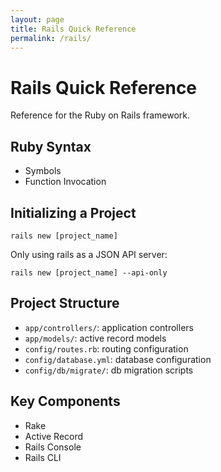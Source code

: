 ```yaml
---
layout: page
title: Rails Quick Reference
permalink: /rails/
---
```


# Rails Quick Reference

Reference for the Ruby on Rails framework.

## Ruby Syntax
- Symbols
- Function Invocation

## Initializing a Project

``rails new [project_name]``

Only using rails as a JSON API server:

``rails new [project_name] --api-only``

## Project Structure

- `app/controllers/`: application controllers
- `app/models/`: active record models
- `config/routes.rb`: routing configuration
- `config/database.yml`: database configuration
- `config/db/migrate/`: db migration scripts

## Key Components
- Rake
- Active Record
- Rails Console
- Rails CLI
